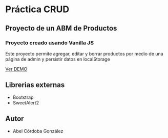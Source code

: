 # Práctica CRUD
## Proyecto de un ABM de Productos
### Proyecto creado usando Vanilla JS

Este proyecto permite agregar, editar y borrar productos por medio de una página de admin y persistir datos en localStorage


[Ver DEMO](https://github.com/abelcg/practicaCRUD-66i)

## Librerias externas
- Bootstrap
- SweetAlert2

## Autor
- Abel Córdoba González
